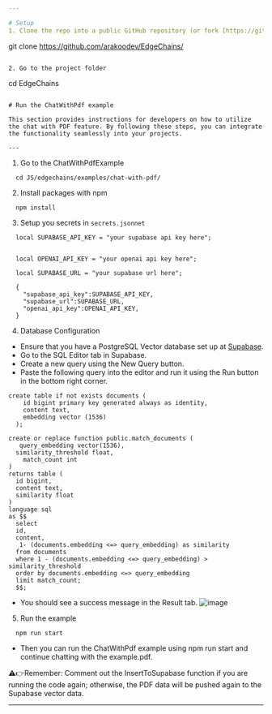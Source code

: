 ```yaml
---

# Setup
1. Clone the repo into a public GitHub repository (or fork [https://github.com/arakoodev/EdgeChains/fork](https://github.com/arakoodev/EdgeChains/fork)).

``` 
  git clone https://github.com/arakoodev/EdgeChains/
```

2. Go to the project folder
```
  cd EdgeChains
```

# Run the ChatWithPdf example

This section provides instructions for developers on how to utilize the chat with PDF feature. By following these steps, you can integrate the functionality seamlessly into your projects.

---
```


1. Go to the ChatWithPdfExample

```
  cd JS/edgechains/examples/chat-with-pdf/
```

2. Install packages with npm

```
  npm install
```

3. Setup you secrets in `secrets.jsonnet`

```
  local SUPABASE_API_KEY = "your supabase api key here";


  local OPENAI_API_KEY = "your openai api key here";

  local SUPABASE_URL = "your supabase url here";

  {
    "supabase_api_key":SUPABASE_API_KEY,
    "supabase_url":SUPABASE_URL,
    "openai_api_key":OPENAI_API_KEY,
  }

```

4. Database Configuration

-   Ensure that you have a PostgreSQL Vector database set up at [Supabase](https://supabase.com/vector).
-   Go to the SQL Editor tab in Supabase.
-   Create a new query using the New Query button.
-   Paste the following query into the editor and run it using the Run button in the bottom right corner.

```
create table if not exists documents (
    id bigint primary key generated always as identity,
    content text,
    embedding vector (1536)
  );

create or replace function public.match_documents (
   query_embedding vector(1536),
  similarity_threshold float,
    match_count int
)
returns table (
  id bigint,
  content text,
  similarity float
)
language sql
as $$
  select
  id,
  content,
   1- (documents.embedding <=> query_embedding) as similarity
  from documents
  where 1 - (documents.embedding <=> query_embedding) > similarity_threshold
  order by documents.embedding <=> query_embedding
  limit match_count;
  $$;

```

-   You should see a success message in the Result tab.
    ![image](https://github.com/Shyam-Raghuwanshi/EdgeChains/assets/94217498/052d9a15-838f-4e68-9888-072cecb78a13)

5. Run the example

```
  npm run start
```

-   Then you can run the ChatWithPdf example using npm run start and continue chatting with the example.pdf.

⚠️👉Remember: Comment out the InsertToSupabase function if you are running the code again; otherwise, the PDF data will be pushed again to the Supabase vector data.

---
